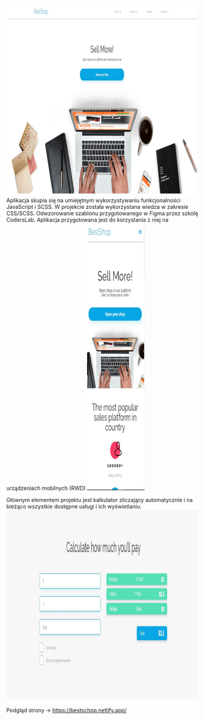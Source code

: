 <img src="./assets/Przechwytywanie2.JPG" alt="Girl in a jacket" width="100%" height="500">
Aplikacja skupia się na umiejętnym wykorzystywaniu funkcjonalności JavaScript i SCSS. 
W projekcie została wykorzystana wiedza w zakresie CSS/SCSS.
Odwzorowanie szablonu przygotowanego w Figma przez szkolę CodersLab. 
Aplikacja przygotowana jest do korzystania z niej na urządzeniach mobilnych (RWD)
<img src="./assets/Przechwytywanie3.JPG" alt="Girl in a jacket" width="30%" height="700">

Głównym elementem projektu jest kalkulator zliczający  automatycznie i na bieżąco wszystkie dostępne usługi i ich wyświetlaniu.
<img src="./assets/Przechwytywanie.JPG" alt="Girl in a jacket" width="100%" height="500">

Podgląd strony -> https://bestschop.netlify.app/
